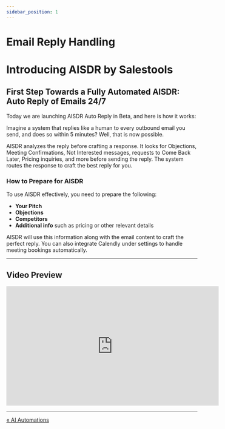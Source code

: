 ```yaml
---
sidebar_position: 1
---
```


# Email Reply Handling

# Introducing AISDR by Salestools

## First Step Towards a Fully Automated AISDR: Auto Reply of Emails 24/7

Today we are launching AISDR Auto Reply in Beta, and here is how it works:

Imagine a system that replies like a human to every outbound email you send, and does so within 5 minutes? Well, that is now possible.

AISDR analyzes the reply before crafting a response. It looks for Objections, Meeting Confirmations, Not Interested messages, requests to Come Back Later, Pricing inquiries, and more before sending the reply. The system routes the response to craft the best reply for you.

### How to Prepare for AISDR

To use AISDR effectively, you need to prepare the following:

- **Your Pitch**
- **Objections**
- **Competitors**
- **Additional info** such as pricing or other relevant details

AISDR will use this information along with the email content to craft the perfect reply. You can also integrate Calendly under settings to handle meeting bookings automatically.

---

## Video Preview

<iframe
  width="560"
  height="315"
  src="https://www.youtube.com/embed/EJE0YK7HH94" 
  title="AISDR Auto Reply Preview"
  frameborder="0"
  allow="accelerometer; autoplay; clipboard-write; encrypted-media; gyroscope; picture-in-picture"
  allowfullscreen
></iframe>

---

[« AI Automations](/path-to-ai-automations)